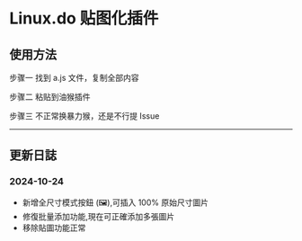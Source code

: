 # Linux.do 贴图化插件

## 使用方法

步骤一
找到 a.js 文件，复制全部内容

步骤二
粘贴到油猴插件

步骤三
不正常换暴力猴，还是不行提 Issue

---

## 更新日誌

### 2024-10-24

- 新增全尺寸模式按鈕 (🖼️),可插入 100% 原始尺寸圖片
- 修復批量添加功能,現在可正確添加多張圖片
- 移除貼圖功能正常
